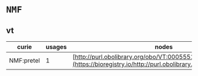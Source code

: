# `NMF`

## vt

| curie      |   usages | nodes                                                                                                         |
|------------|----------|---------------------------------------------------------------------------------------------------------------|
| NMF:pretel |        1 | [http://purl.obolibrary.org/obo/VT:0005551](https://bioregistry.io/http://purl.obolibrary.org/obo/VT:0005551) |
